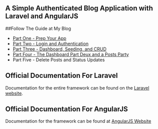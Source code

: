 ## A Simple Authenticated Blog Application with Laravel and AngularJS

##Follow The Guide at My Blog

* [Part One - Prep Your App](http://justinvoelkel.me/laravel-and-angularjs-part-one-prep-your-app/)
* [Part Two - Login and Authentication](http://justinvoelkel.me/laravel-angularjs-part-two-login-and-authentication/)
* [Part Three - Dashboard, Seeding, and CRUD](http://justinvoelkel.me/laravel-and-angularjs-part-three/)
* [Part Four - The Dashboard Part Deux and a Posts Party](http://justinvoelkel.me/laravel-angularjs-part-four/)
* Part Five - Delete Posts and Status Updates

## Official Documentation For Laravel

Documentation for the entire framework can be found on the [Laravel website](http://laravel.com/docs).

## Official Documentation For AngularJS

Documentation for the framework can be found at  [AngularJS Website](http://docs.angularjs.org)

